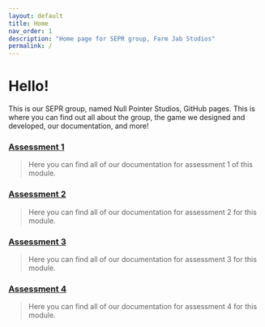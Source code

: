 ```yaml
---
layout: default
title: Home
nav_order: 1
description: "Home page for SEPR group, Farm Jab Studios"
permalink: /
---
```

# Hello! 
This is our SEPR group, named Null Pointer Studios, GitHub pages. This is where you can find out all about the group, the game we designed and developed, our documentation, and more!

### [Assessment 1](https://npstudios.github.io/assessments/#assessment-1)
> Here you can find all of our documentation for assessment 1 of this module. 


### [Assessment 2](https://npstudios.github.io/assessments/#assessment-2)
> Here you can find all of our documentation for assessment 2 for this module. 

### [Assessment 3](https://npstudios.github.io/assessments/#assessment-3)
> Here you can find all of our documentation for assessment 3 for this module. 

### [Assessment 4](https://marcelmiro.github.io/assessments/#assessment-4)
> Here you can find all of our documentation for assessment 4 for this module. 
